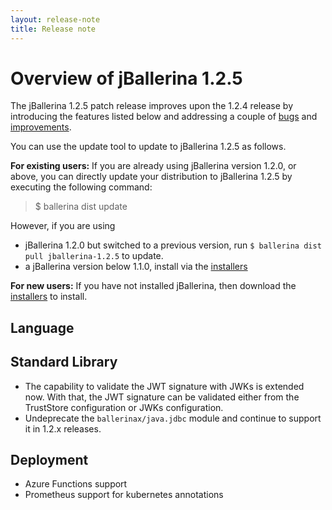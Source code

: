 ```yaml
---
layout: release-note
title: Release note
---
```

# Overview of jBallerina 1.2.5
The jBallerina 1.2.5 patch release improves upon the 1.2.4 release by introducing the features listed below and addressing a couple of [bugs](https://github.com/ballerina-platform/ballerina-lang/issues?q=is%3Aissue+label%3AType%2FBug+milestone%3A%22Ballerina+1.2.5%22+is%3Aclosed+) and [improvements](https://github.com/ballerina-platform/ballerina-lang/issues?q=is%3Aissue+milestone%3A%22Ballerina+1.2.5%22+is%3Aclosed+label%3AType%2FImprovement+).

You can use the update tool to update to jBallerina 1.2.5 as follows.

**For existing users:**
If you are already using jBallerina version 1.2.0, or above, you can directly update your distribution to jBallerina 1.2.5 by executing the following command:

> $ ballerina dist update

However, if you are using

- jBallerina 1.2.0 but switched to a previous version, run `$ ballerina dist pull jballerina-1.2.5` to update.
- a jBallerina version below 1.1.0, install via the [installers](https://ballerina.io/downloads/)

**For new users:**
If you have not installed jBallerina, then download the [installers](https://ballerina.io/downloads/) to install.

## Language
## Standard Library
- The capability to validate the JWT signature with JWKs is extended now. With that, the JWT signature can be validated either from the TrustStore configuration or JWKs configuration.
- Undeprecate the `ballerinax/java.jdbc` module and continue to support it in 1.2.x releases.

## Deployment
- Azure Functions support
- Prometheus support for kubernetes annotations


